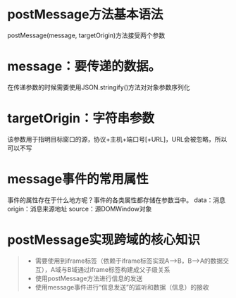 # postMessage方法基本语法
postMessage(message, targetOrigin)方法接受两个参数
# message：要传递的数据。
在传递参数的时候需要使用JSON.stringify()方法对对象参数序列化
# targetOrigin：字符串参数
该参数用于指明目标窗口的源，协议+主机+端口号[+URL]，URL会被忽略，所以可以不写
# message事件的常用属性
事件的属性存在于什么地方呢？事件的各类属性都存储在参数当中。
data：消息
origin：消息来源地址
source：源DOMWindow对象
# postMessage实现跨域的核心知识
>- 需要使用到iframe标签（依赖于iframe标签实现A——>B，B——>A的数据交互），A域与B域通过iframe标签构建成父子级关系
>- 使用postMessage方法进行信息的发送
>- 使用message事件进行“信息发送”的监听和数据（信息）的接收